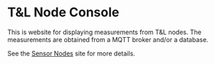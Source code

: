 T&L Node Console
================
This is website for displaying measurements from T&L nodes. The
measurements are obtained from a MQTT broker and/or a database.

See the [Sensor Nodes](http://sensornodeinfo.rockingdlabs.com/) site for
more details.

